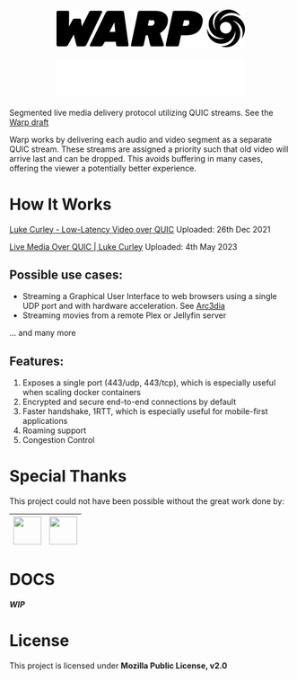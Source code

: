 <h3 align="center">

![Warp Logo](/imgs/warp-dark.png#gh-light-mode-only)

![Warp Logo](/imgs/warp-light.png#gh-dark-mode-only)

</h3>

Segmented live media delivery protocol utilizing QUIC streams. See the [Warp draft](https://datatracker.ietf.org/doc/draft-lcurley-warp/)

Warp works by delivering each audio and video segment as a separate QUIC stream. These streams are assigned a priority such that old video will arrive last and can be dropped. This avoids buffering in many cases, offering the viewer a potentially better experience.

# How It Works

[Luke Curley - Low-Latency Video over QUIC](https://www.youtube.com/watch?v=hG0nmy3Otg4)  Uploaded: 26th Dec 2021

[Live Media Over QUIC | Luke Curley](https://www.youtube.com/watch?v=hG0nmy3Otg4)  Uploaded: 4th May 2023

## Possible use cases:

- Streaming a Graphical User Interface to web browsers using a single UDP port and with hardware acceleration. See [Arc3dia](https://github.com/wanjohiryan/arc3dia)
- Streaming movies from a remote Plex or Jellyfin server

... and many more
## Features:

1. Exposes a single port (443/udp, 443/tcp), which is especially useful when scaling docker containers
2. Encrypted and secure end-to-end connections by default
3. Faster handshake, 1RTT, which is especially useful for mobile-first applications
4. Roaming support
5. Congestion Control

# Special Thanks
This project could not have been possible without the great work done by:

 | <a href="https://github.com/kixelated"><img src="https://avatars.githubusercontent.com/u/432854?v=4" width="50" height="50" alt=""/> | </a><a href="https://github.com/matteocontrini"><img src="https://avatars.githubusercontent.com/u/1165411?v=4" width="50" height="50" alt=""/></a> |
| :---: | :---: |
# DOCS

_**WIP**_


# License
This project is licensed under **Mozilla Public License, v2.0**